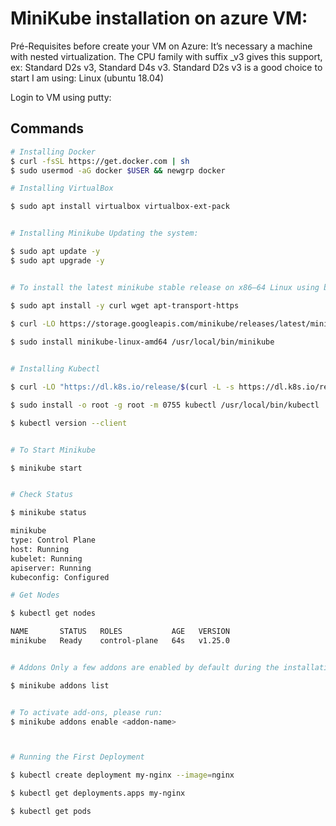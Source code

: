 # MiniKube installation on azure VM:



Pré-Requisites before create your VM on Azure: It’s necessary a machine with nested virtualization. The CPU family with suffix _v3 gives this support, ex: Standard D2s v3, Standard D4s v3. Standard D2s v3 is a good choice to start I am using: Linux (ubuntu 18.04)

Login to VM using putty:

## Commands
```bash
# Installing Docker
$ curl -fsSL https://get.docker.com | sh
$ sudo usermod -aG docker $USER && newgrp docker
```
```bash
# Installing VirtualBox

$ sudo apt install virtualbox virtualbox-ext-pack
```
```bash

# Installing Minikube Updating the system:

$ sudo apt update -y
$ sudo apt upgrade -y
```
```bash

# To install the latest minikube stable release on x86–64 Linux using binary download:

$ sudo apt install -y curl wget apt-transport-https

$ curl -LO https://storage.googleapis.com/minikube/releases/latest/minikube-linux-amd64
 
$ sudo install minikube-linux-amd64 /usr/local/bin/minikube
```
```bash

# Installing Kubectl

$ curl -LO "https://dl.k8s.io/release/$(curl -L -s https://dl.k8s.io/release/stable.txt)/bin/linux/amd64/kubectl"

$ sudo install -o root -g root -m 0755 kubectl /usr/local/bin/kubectl

$ kubectl version --client
```
```bash

# To Start Minikube

$ minikube start
```
```bash

# Check Status

$ minikube status

minikube
type: Control Plane
host: Running
kubelet: Running
apiserver: Running
kubeconfig: Configured

```
```bash
# Get Nodes

$ kubectl get nodes

NAME       STATUS   ROLES           AGE   VERSION
minikube   Ready    control-plane   64s   v1.25.0
```
```bash

# Addons Only a few addons are enabled by default during the installation but you can turn on

$ minikube addons list

```
```bash

# To activate add-ons, please run:
$ minikube addons enable <addon-name>
```
```bash


# Running the First Deployment

$ kubectl create deployment my-nginx --image=nginx

$ kubectl get deployments.apps my-nginx

$ kubectl get pods
```
